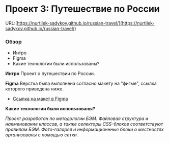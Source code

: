 # Проект 3: Путешествие по России

URL:[https://nurtilek-sadykov.github.io/russian-travel/](https://nurtilek-sadykov.github.io/russian-travel/)

### Обзор
* Интро
* Figma
* Какие технологии были использованы?

**Интро**
Проект о путешествии по России.


**Figma**
Верстка была выполнена согласно макету на "фигме", ссылка которого приведена ниже.
* [Ссылка на макет в Figma](https://www.figma.com/file/OyRWEjU6wBwRe1hapzQoLx/Sprint-3%3A-Russia-%2F-desktop-%2B-mobile?node-id=28503%3A0)

**Какие технологии были использованы?**

*Проект разработан по методологии БЭМ. Файловая структура и наименование классов, а также селекторы CSS-блоков соответствуют правилам БЭМ.*
*Фото-галарея и информационнные блоки о местностях организованы с помощью сетки.* 
